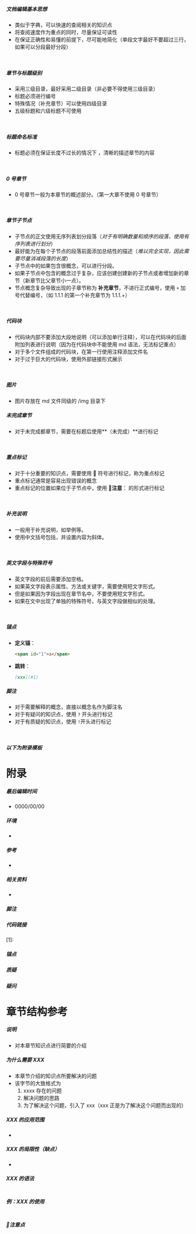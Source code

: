 ##### 文档编辑基本思想

- 类似于字典，可以快速的查阅相关的知识点
- 将查阅速度作为重点的同时，尽量保证可读性
- 在保证正确性和易懂的前提下，尽可能地简化（单段文字最好不要超过三行，如果可以分段最好分段）

<br>

##### 章节与标题级别

- 采用三级目录，最好采用二级目录（非必要不得使用三级目录）
- 标题必须进行编号
- 特殊情况（补充章节）可以使用四级目录
- 五级标题和六级标题不可使用

<br>

##### 标题命名标准

- 标题必须在保证长度不过长的情况下 ，清晰的描述章节的内容

<br>

##### 0 号章节

- 0 号章节一般为本章节的概述部分。（第一大章不使用 0 号章节）

<br>

##### 章节子节点

- 子节点的正文使用无序列表划分段落（*对于有明确数量和顺序的段落，使用有序列表进行划分*）
- 最好能为在每个子节点的段落前面添加总结性的描述（*难以完全实现，因此需要尽量消减段落的长度*）
- 子节点中的如果包含很概念，可以进行分段。
- 如果子节点中包含的概念过于复杂，应该创建创建新的子节点或者增加新的章节（新章节比父章节小一点）。
- 节点概念复杂导致出现的子章节称为 **补充章节**，不进行正式编号，使用 `+` 加号代替编号，（如 1.1.1 的第一个补充章节为 1.1.1.+）

<br>

##### 代码块

- 代码块内部不要添加大段地说明（可以添加单行注释），可以在代码块的后面附加列表进行说明（因为在代码块中不能使用 md 语法，无法标记重点）
- 对于多个文件组成的代码块，在第一行使用注释添加文件名
- 对于过于巨大的代码块，使用外部链接形式展示

<br>

##### 图片

- 图片存放在 md 文件同级的 /img 目录下

##### 未完成章节

- 对于未完成都章节，需要在标题后使用**（未完成）**进行标记

<br>

##### 重点标记

- 对于十分重要的知识点，需要使用 📌 符号进行标记，称为重点标记
- 重点标记通常是容易出现错误的概念
- 重点标记的位置如果位于子节点中，使用  📌**注意**： 的形式进行标记

<br>

##### 补充说明

- 一般用于补充说明，如举例等。
- 使用中文括号包括，并设置内容为斜体。

<br>

##### 英文字段与特殊符号

- 英文字段的前后需要添加空格。
- 如果英文字段表示属性、方法或关键字，需要使用短文字形式。
- 但是如果因为字段出现在章节名中，不要使用短文字形式。
- 如果在文中出现了单独的特殊符号，与英文字段做相似的处理。

<br>

##### 锚点

- **定义锚**：

  ```markdown
  <span id="1">⚓</span>
  ```

- **跳转**：

  ```markdown
  [xxx](#1)
  ```

##### 脚注

- 对于需要解释的概念，直接以概念名作为脚注名
- 对于有疑问的知识点，使用 `?` 开头进行标记
- 对于有质疑的知识点，使用 `!`开头进行标记

<br>

##### 以下为附录模板

# 附录

##### 最后编辑时间

- 0000/00/00

##### 环境

- 

##### 参考

- 

##### 相关资料

- 

##### 脚注

[^xxx]: 

##### 代码链接

[1]:

##### 锚点

[](#1) 

##### 质疑

[^!1]: 

##### 疑问

[^?1]: 



# 章节结构参考

##### 说明

- 对本章节知识点进行简要的介绍

##### 为什么需要 XXX

- 本章节介绍的知识点所要解决的问题
- 该字节的大致格式为
  1. xxxx 存在的问题
  2. 解决问题的思路
  3. 为了解决这个问题，引入了 xxx（xxx 正是为了解决这个问题而出现的）

##### XXX 的应用范围

- 

##### XXX 的局限性（缺点）

- 

##### XXX 的语法

```

```

##### 例：XXX 的使用

```

```

##### 📌注意点

